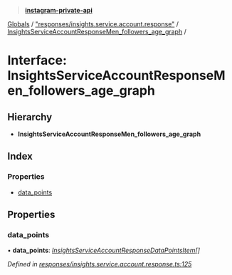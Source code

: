 > **[instagram-private-api](../README.md)**

[Globals](../README.md) / ["responses/insights.service.account.response"](../modules/_responses_insights_service_account_response_.md) / [InsightsServiceAccountResponseMen_followers_age_graph](_responses_insights_service_account_response_.insightsserviceaccountresponsemen_followers_age_graph.md) /

# Interface: InsightsServiceAccountResponseMen_followers_age_graph

## Hierarchy

* **InsightsServiceAccountResponseMen_followers_age_graph**

## Index

### Properties

* [data_points](_responses_insights_service_account_response_.insightsserviceaccountresponsemen_followers_age_graph.md#data_points)

## Properties

###  data_points

• **data_points**: *[InsightsServiceAccountResponseDataPointsItem](_responses_insights_service_account_response_.insightsserviceaccountresponsedatapointsitem.md)[]*

*Defined in [responses/insights.service.account.response.ts:125](https://github.com/dilame/instagram-private-api/blob/3e16058/src/responses/insights.service.account.response.ts#L125)*